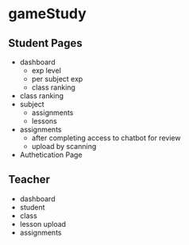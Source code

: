 # gameStudy

## Student Pages
- dashboard
  - exp level
  - per subject exp
  - class ranking
- class ranking
- subject
  - assignments
  - lessons
- assignments
  - after completing access to chatbot for review
  - upload by scanning
- Authetication Page

## Teacher
- dashboard
- student
- class
- lesson upload
- assignments
